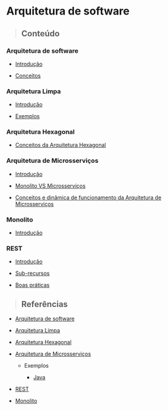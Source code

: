 # Arquitetura de software

> ## **Conteúdo**

### Arquitetura de software

* [Introdução](./introducao.md)

* [Conceitos](./conceitos.md)

### Arquitetura Limpa

* [Introdução](./clean-architecture/introducao.md)

* [Exemplos](./clean-architecture/exemples.md)

### Arquitetura Hexagonal

* [Conceitos da Arquitetura Hexagonal](./hexagonal-architecture/conceitos.md)

### Arquitetura de Microsserviços

* [Introdução](./microservices-architecture/introducao.md)

* [Monolito VS Microsserviços](./microservices-architecture/monolito-vs-microsservico.md)

* [Conceitos e dinâmica de funcionamento da Arquitetura de Microsserviços](./microservices-architecture/conceitos.md)

### Monolito

* [Introdução](./monolith/introducao.md)

### REST

* [Introdução](./rest/introducao.md)

* [Sub-recursos](./rest/sub-recursos.md)

* [Boas práticas](./rest/boas-praticas.md)

> ## **Referências**

* [Arquitetura de software](./references.md)

* [Arquitetura Limpa](./clean-architecture/references.md)

* [Arquitetura Hexagonal](./hexagonal-architecture/references.md)

* [Arquitetura de Microsserviços](./microservices-architecture/references.md)

  * Exemplos

    * [Java](./microservices-architecture/examples/java/references.md)

* [REST](./rest/references.md)

* [Monolito](./monolith/references.md)
